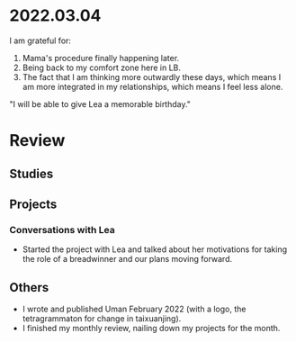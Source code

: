 # 2022.03.04

I am grateful for:

1. Mama's procedure finally happening later.
2. Being back to my comfort zone here in LB.
3. The fact that I am thinking more outwardly these days, which means I am more integrated in my relationships, which means I feel less alone.

"I will be able to give Lea a memorable birthday."

# Review

## Studies

## Projects

### Conversations with Lea

- Started the project with Lea and talked about her motivations for taking the role of a breadwinner and our plans moving forward.

## Others

- I wrote and published Uman February 2022 (with a logo, the tetragrammaton for change in taixuanjing).
- I finished my monthly review, nailing down my projects for the month.

